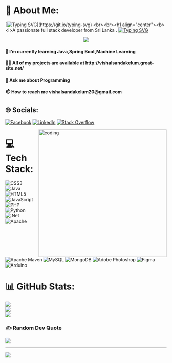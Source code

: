 # 💫 About Me:
[![Typing SVG](https://readme-typing-svg.herokuapp.com?font=Bebas+Neue&size=40&pause=1000&color=138FF7&width=550&height=65&lines=Hi+👋+I'm+Vishal+Sandakelum.;I'm+a+Devaloper👨‍💻.;I'm+a+Designer✨.;I%2Cm+a+Freelancer🤖.)](https://git.io/typing-svg)
<br><br><h1 align="center"><b><i>A passionate full stack developer from Sri Lanka .</i></b></h1>
[![Typing SVG](https://readme-typing-svg.herokuapp.com?duration=3000&color=2ED573&width=1000&lines=-+-+-+-+-+-+-+-+-+-+-+-+-+-+-+-+-+-+-+-+-+-+-+-+-+-+-+-+-+-+-+-+-+-+-+-+-+-+-+-+-+-+-+-+-+-+-+-+-+-+-+)](https://git.io/typing-svg)
<p align="center">
  <a href="[https://github.com/DenverCoder1/readme-typing-svg"><img src="https://readme-typing-svg.herokuapp.com?lines=Computer+Science+Student;Competitive+Programmer;IJSE+GDSE+Student;Java%20|%20Algorithms%20|%20OOP%20;Specialist%20on%20Codeforces;Always%20learning%20new%20things&center=true&width=500&height=50](https://readme-typing-svg.herokuapp.com?font=Fira+Code&pause=1000&color=2574F7&width=435&lines=Always+Learing++New+Things%F0%9F%A4%94.;Computer+Science+Student%F0%9F%91%A8%E2%80%8D%F0%9F%92%BB.;Java%7CAlgorithms%7COop%7CMachine+Learning;IJSE+GDSE+STUDENT."></a>
</p>
<h4>🌱 I’m currently learning Java,Spring Boot,Machine Learning</h4><h4>👨‍💻 All of my projects are available at http://vishalsandakelum.great-site.net/</h4><h4>💬 Ask me about Programming</h4><h4>📫 How to reach me vishalsandakelum20@gmail.com</h4>


## 🌐 Socials:
[![Facebook](https://img.shields.io/badge/Facebook-%231877F2.svg?logo=Facebook&logoColor=white)](https://facebook.com/https://fb.com/vishalsandakelum) [![LinkedIn](https://img.shields.io/badge/LinkedIn-%230077B5.svg?logo=linkedin&logoColor=white)](https://linkedin.com/in/https://www.linkedin.com/in/vishal-sandakelum-352294258/) [![Stack Overflow](https://img.shields.io/badge/-Stackoverflow-FE7A16?logo=stack-overflow&logoColor=white)](https://stackoverflow.com/users/https://stackoverflow.com/users/22070634) 

<img align="right" alt = "coding" width="400" src = "https://user-images.githubusercontent.com/55389276/140866485-8fb1c876-9a8f-4d6a-98dc-08c4981eaf70.gif">

# 💻 Tech Stack:
![CSS3](https://img.shields.io/badge/css3-%231572B6.svg?style=for-the-badge&logo=css3&logoColor=white) ![Java](https://img.shields.io/badge/java-%23ED8B00.svg?style=for-the-badge&logo=java&logoColor=white) ![HTML5](https://img.shields.io/badge/html5-%23E34F26.svg?style=for-the-badge&logo=html5&logoColor=white) ![JavaScript](https://img.shields.io/badge/javascript-%23323330.svg?style=for-the-badge&logo=javascript&logoColor=%23F7DF1E) ![PHP](https://img.shields.io/badge/php-%23777BB4.svg?style=for-the-badge&logo=php&logoColor=white) ![Python](https://img.shields.io/badge/python-3670A0?style=for-the-badge&logo=python&logoColor=ffdd54) ![.Net](https://img.shields.io/badge/.NET-5C2D91?style=for-the-badge&logo=.net&logoColor=white) ![Apache](https://img.shields.io/badge/apache-%23D42029.svg?style=for-the-badge&logo=apache&logoColor=white) ![Apache Maven](https://img.shields.io/badge/Apache%20Maven-C71A36?style=for-the-badge&logo=Apache%20Maven&logoColor=white) ![MySQL](https://img.shields.io/badge/mysql-%2300f.svg?style=for-the-badge&logo=mysql&logoColor=white) ![MongoDB](https://img.shields.io/badge/MongoDB-%234ea94b.svg?style=for-the-badge&logo=mongodb&logoColor=white) ![Adobe Photoshop](https://img.shields.io/badge/adobephotoshop-%2331A8FF.svg?style=for-the-badge&logo=adobephotoshop&logoColor=white) 	![Figma](https://img.shields.io/badge/figma-%23F24E1E.svg?style=for-the-badge&logo=figma&logoColor=white) ![Arduino](https://img.shields.io/badge/-Arduino-00979D?style=for-the-badge&logo=Arduino&logoColor=white)
# 📊 GitHub Stats:
![](https://github-readme-stats.vercel.app/api?username=VishaSandakelum&theme=radical&hide_border=false&include_all_commits=false&count_private=false)<br/>
![](https://github-readme-streak-stats.herokuapp.com/?user=VishalSndakelum&theme=radical&hide_border=false)<br/>
![](https://github-readme-stats.vercel.app/api/top-langs/?username=VishalSandakelum&theme=radical&hide_border=false&include_all_commits=false&count_private=false&layout=compact)

### ✍️ Random Dev Quote
![](https://quotes-github-readme.vercel.app/api?type=horizontal&theme=radical)

---
[![](https://visitcount.itsvg.in/api?id=VishalSandakelum&icon=0&color=0)](https://visitcount.itsvg.in)

<!-- Proudly created with GPRM ( https://gprm.itsvg.in ) -->
